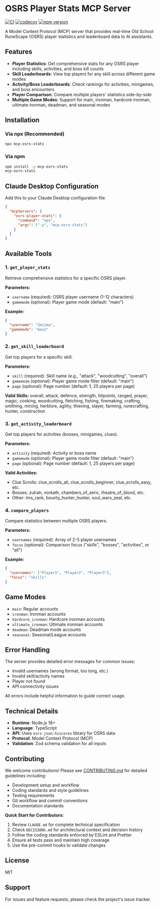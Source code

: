 # OSRS Player Stats MCP Server

[![CI](https://github.com/lukehollenback/mcp-osrs-stats/workflows/CI/badge.svg)](https://github.com/lukehollenback/mcp-osrs-stats/actions)
[![codecov](https://codecov.io/gh/lukehollenback/mcp-osrs-stats/graph/badge.svg)](https://codecov.io/gh/lukehollenback/mcp-osrs-stats)
[![npm version](https://img.shields.io/npm/v/mcp-osrs-stats.svg)](https://www.npmjs.com/package/mcp-osrs-stats)

A Model Context Protocol (MCP) server that provides real-time Old School RuneScape (OSRS) player statistics and leaderboard data to AI assistants.

## Features

- **Player Statistics**: Get comprehensive stats for any OSRS player including skills, activities, and boss kill counts
- **Skill Leaderboards**: View top players for any skill across different game modes
- **Activity/Boss Leaderboards**: Check rankings for activities, minigames, and boss encounters
- **Player Comparison**: Compare multiple players' statistics side-by-side
- **Multiple Game Modes**: Support for main, ironman, hardcore ironman, ultimate ironman, deadman, and seasonal modes

## Installation

### Via npx (Recommended)
```bash
npx mcp-osrs-stats
```

### Via npm
```bash
npm install -g mcp-osrs-stats
mcp-osrs-stats
```

## Claude Desktop Configuration

Add this to your Claude Desktop configuration file:

```json
{
  "mcpServers": {
    "osrs-player-stats": {
      "command": "npx",
      "args": ["-y", "mcp-osrs-stats"]
    }
  }
}
```

## Available Tools

### 1. `get_player_stats`
Retrieve comprehensive statistics for a specific OSRS player.

**Parameters:**
- `username` (required): OSRS player username (1-12 characters)
- `gamemode` (optional): Player game mode (default: "main")

**Example:**
```json
{
  "username": "Zezima",
  "gamemode": "main"
}
```

### 2. `get_skill_leaderboard`
Get top players for a specific skill.

**Parameters:**
- `skill` (required): Skill name (e.g., "attack", "woodcutting", "overall")
- `gamemode` (optional): Player game mode filter (default: "main")
- `page` (optional): Page number (default: 1, 25 players per page)

**Valid Skills:**
overall, attack, defence, strength, hitpoints, ranged, prayer, magic, cooking, woodcutting, fletching, fishing, firemaking, crafting, smithing, mining, herblore, agility, thieving, slayer, farming, runecrafting, hunter, construction

### 3. `get_activity_leaderboard`
Get top players for activities (bosses, minigames, clues).

**Parameters:**
- `activity` (required): Activity or boss name
- `gamemode` (optional): Player game mode filter (default: "main")
- `page` (optional): Page number (default: 1, 25 players per page)

**Valid Activities:**
- Clue Scrolls: clue_scrolls_all, clue_scrolls_beginner, clue_scrolls_easy, etc.
- Bosses: zulrah, vorkath, chambers_of_xeric, theatre_of_blood, etc.
- Other: lms_rank, bounty_hunter_hunter, soul_wars_zeal, etc.

### 4. `compare_players`
Compare statistics between multiple OSRS players.

**Parameters:**
- `usernames` (required): Array of 2-5 player usernames
- `focus` (optional): Comparison focus ("skills", "bosses", "activities", or "all")

**Example:**
```json
{
  "usernames": ["Player1", "Player2", "Player3"],
  "focus": "skills"
}
```

## Game Modes

- `main`: Regular accounts
- `ironman`: Ironman accounts
- `hardcore_ironman`: Hardcore ironman accounts
- `ultimate_ironman`: Ultimate ironman accounts
- `deadman`: Deadman mode accounts
- `seasonal`: Seasonal/League accounts

## Error Handling

The server provides detailed error messages for common issues:
- Invalid usernames (wrong format, too long, etc.)
- Invalid skill/activity names
- Player not found
- API connectivity issues

All errors include helpful information to guide correct usage.

## Technical Details

- **Runtime**: Node.js 18+
- **Language**: TypeScript
- **API**: Uses `osrs-json-hiscores` library for OSRS data
- **Protocol**: Model Context Protocol (MCP)
- **Validation**: Zod schema validation for all inputs

## Contributing

We welcome contributions! Please see [CONTRIBUTING.md](CONTRIBUTING.md) for detailed guidelines including:

- Development setup and workflow
- Coding standards and style guidelines  
- Testing requirements
- Git workflow and commit conventions
- Documentation standards

**Quick Start for Contributors:**
1. Review `CLAUDE.md` for complete technical specification
2. Check `DECISIONS.md` for architectural context and decision history
3. Follow the coding standards enforced by ESLint and Prettier
4. Ensure all tests pass and maintain high coverage
5. Use the pre-commit hooks to validate changes

## License

MIT

## Support

For issues and feature requests, please check the project's issue tracker.